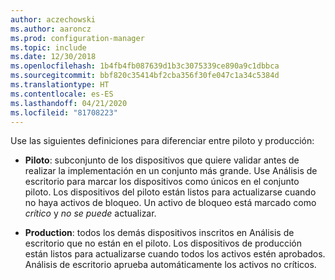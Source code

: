 ```yaml
---
author: aczechowski
ms.author: aaroncz
ms.prod: configuration-manager
ms.topic: include
ms.date: 12/30/2018
ms.openlocfilehash: 1b4fb4fb087639d1b3c3075339ce890a9c1dbbca
ms.sourcegitcommit: bbf820c35414bf2cba356f30fe047c1a34c5384d
ms.translationtype: HT
ms.contentlocale: es-ES
ms.lasthandoff: 04/21/2020
ms.locfileid: "81708223"
---
```

Use las siguientes definiciones para diferenciar entre piloto y producción:  

- **Piloto**: subconjunto de los dispositivos que quiere validar antes de realizar la implementación en un conjunto más grande. Use Análisis de escritorio para marcar los dispositivos como únicos en el conjunto piloto. Los dispositivos del piloto están listos para actualizarse cuando no haya activos de bloqueo. Un activo de bloqueo está marcado como *crítico* y *no se puede* actualizar.  

- **Production**: todos los demás dispositivos inscritos en Análisis de escritorio que no están en el piloto. Los dispositivos de producción están listos para actualizarse cuando todos los activos estén aprobados. Análisis de escritorio aprueba automáticamente los activos no críticos.  

